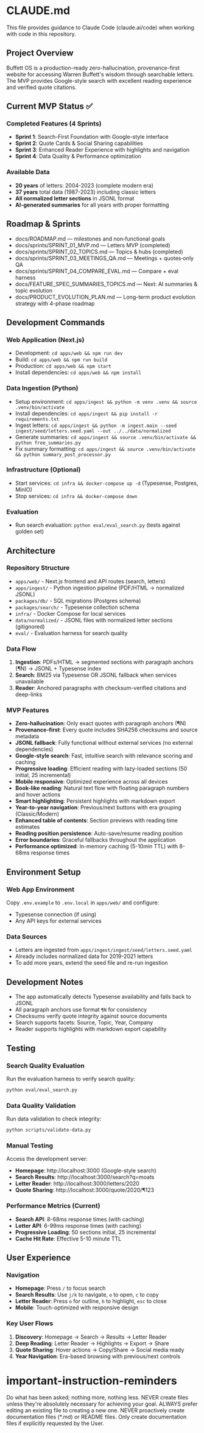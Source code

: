 # CLAUDE.md

This file provides guidance to Claude Code (claude.ai/code) when working with code in this repository.

## Project Overview

Buffett OS is a production-ready zero-hallucination, provenance-first website for accessing Warren Buffett's wisdom through searchable letters. The MVP provides Google-style search with excellent reading experience and verified quote citations.

## Current MVP Status ✅

### Completed Features (4 Sprints)
- **Sprint 1**: Search-First Foundation with Google-style interface
- **Sprint 2**: Quote Cards & Social Sharing capabilities  
- **Sprint 3**: Enhanced Reader Experience with highlights and navigation
- **Sprint 4**: Data Quality & Performance optimization

### Available Data
- **20 years** of letters: 2004-2023 (complete modern era)
- **37 years** total data (1987-2023) including classic letters
- **All normalized letter sections** in JSONL format
- **AI-generated summaries** for all years with proper formatting

## Roadmap & Sprints
- docs/ROADMAP.md — milestones and non‑functional goals
- docs/sprints/SPRINT_01_MVP.md — Letters MVP (completed)
- docs/sprints/SPRINT_02_TOPICS.md — Topics & hubs (completed)
- docs/sprints/SPRINT_03_MEETINGS_QA.md — Meetings + quotes‑only QA
- docs/sprints/SPRINT_04_COMPARE_EVAL.md — Compare + eval harness
- docs/FEATURE_SPEC_SUMMARIES_TOPICS.md — Next: AI summaries & topic evolution
- docs/PRODUCT_EVOLUTION_PLAN.md — Long-term product evolution strategy with 4-phase roadmap

## Development Commands

### Web Application (Next.js)
- Development: `cd apps/web && npm run dev`
- Build: `cd apps/web && npm run build` 
- Production: `cd apps/web && npm start`
- Install dependencies: `cd apps/web && npm install`

### Data Ingestion (Python)
- Setup environment: `cd apps/ingest && python -m venv .venv && source .venv/bin/activate`
- Install dependencies: `cd apps/ingest && pip install -r requirements.txt`
- Ingest letters: `cd apps/ingest && python -m ingest.main --seed ingest/seed/letters.seed.yaml --out ../../data/normalized`
- Generate summaries: `cd apps/ingest && source .venv/bin/activate && python free_summaries.py`
- Fix summary formatting: `cd apps/ingest && source .venv/bin/activate && python summary_post_processor.py`

### Infrastructure (Optional)
- Start services: `cd infra && docker-compose up -d` (Typesense, Postgres, MinIO)
- Stop services: `cd infra && docker-compose down`

### Evaluation
- Run search evaluation: `python eval/eval_search.py` (tests against golden set)

## Architecture

### Repository Structure
- `apps/web/` - Next.js frontend and API routes (search, letters)
- `apps/ingest/` - Python ingestion pipeline (PDF/HTML → normalized JSONL)
- `packages/db/` - SQL migrations (Postgres schema)
- `packages/search/` - Typesense collection schema
- `infra/` - Docker Compose for local services
- `data/normalized/` - JSONL files with normalized letter sections (gitignored)
- `eval/` - Evaluation harness for search quality

### Data Flow
1. **Ingestion**: PDFs/HTML → segmented sections with paragraph anchors (¶N) → JSONL + Typesense index
2. **Search**: BM25 via Typesense OR JSONL fallback when services unavailable
3. **Reader**: Anchored paragraphs with checksum-verified citations and deep-links

### MVP Features
- **Zero-hallucination**: Only exact quotes with paragraph anchors (¶N)
- **Provenance-first**: Every quote includes SHA256 checksums and source metadata
- **JSONL fallback**: Fully functional without external services (no external dependencies)
- **Google-style search**: Fast, intuitive search with relevance scoring and caching
- **Progressive loading**: Efficient reading with lazy-loaded sections (50 initial, 25 incremental)
- **Mobile responsive**: Optimized experience across all devices
- **Book-like reading**: Natural text flow with floating paragraph numbers and hover actions
- **Smart highlighting**: Persistent highlights with markdown export
- **Year-to-year navigation**: Previous/next buttons with era grouping (Classic/Modern)
- **Enhanced table of contents**: Section previews with reading time estimates
- **Reading position persistence**: Auto-save/resume reading position
- **Error boundaries**: Graceful fallbacks throughout the application
- **Performance optimized**: In-memory caching (5-10min TTL) with 8-68ms response times

## Environment Setup

### Web App Environment
Copy `.env.example` to `.env.local` in `apps/web/` and configure:
- Typesense connection (if using)
- Any API keys for external services

### Data Sources
- Letters are ingested from `apps/ingest/ingest/seed/letters.seed.yaml`
- Already includes normalized data for 2019-2021 letters
- To add more years, extend the seed file and re-run ingestion

## Development Notes

- The app automatically detects Typesense availability and falls back to JSONL
- All paragraph anchors use format `¶N` for consistency
- Checksums verify quote integrity against source documents
- Search supports facets: Source, Topic, Year, Company
- Reader supports highlights with markdown export capability

## Testing

### Search Quality Evaluation
Run the evaluation harness to verify search quality:
```bash
python eval/eval_search.py
```

### Data Quality Validation  
Run data validation to check integrity:
```bash
python scripts/validate-data.py
```

### Manual Testing
Access the development server:
- **Homepage**: http://localhost:3000 (Google-style search)
- **Search Results**: http://localhost:3000/search?q=moats
- **Letter Reader**: http://localhost:3000/letters/2020
- **Quote Sharing**: http://localhost:3000/quote/2020/¶123

### Performance Metrics (Current)
- **Search API**: 8-68ms response times (with caching)
- **Letter API**: 6-99ms response times (with caching)  
- **Progressive Loading**: 50 sections initial, 25 incremental
- **Cache Hit Rate**: Effective 5-10 minute TTL

## User Experience

### Navigation
- **Homepage**: Press `/` to focus search
- **Search Results**: Use `j/k` to navigate, `o` to open, `c` to copy
- **Letter Reader**: Press `o` for outline, `h` to highlight, `esc` to close
- **Mobile**: Touch-optimized with responsive design

### Key User Flows
1. **Discovery**: Homepage → Search → Results → Letter Reader
2. **Deep Reading**: Letter Reader → Highlights → Export → Share
3. **Quote Sharing**: Hover actions → Copy/Share → Social media ready
4. **Year Navigation**: Era-based browsing with previous/next controls

# important-instruction-reminders
Do what has been asked; nothing more, nothing less.
NEVER create files unless they're absolutely necessary for achieving your goal.
ALWAYS prefer editing an existing file to creating a new one.
NEVER proactively create documentation files (*.md) or README files. Only create documentation files if explicitly requested by the User.